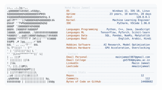 <picture>
  <source srcset="https://raw.githubusercontent.com/mmazinjameel/mmazinjameel/main/dark_mode.svg?v=1759515264" media="(prefers-color-scheme: dark)">
  <img src="https://raw.githubusercontent.com/mmazinjameel/mmazinjameel/main/light_mode.svg?v=1759515264">
</picture>
